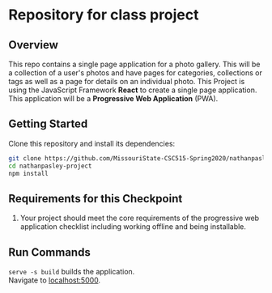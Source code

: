 # Repository for class project
## Overview
This repo contains a single page application for a photo gallery. This will be a collection of a user's photos and have pages for categories, collections or tags as well as a page for details on an individual photo. This Project is using the JavaScript Framework **React** to create a single page application. This application will be a **Progressive Web Application** (PWA).

## Getting Started
Clone this repository and install its dependencies:

```bash
git clone https://github.com/MissouriState-CSC515-Spring2020/nathanpasley-project.git
cd nathanpasley-project
npm install
```

## Requirements for this Checkpoint

 1. Your project should meet the core requirements of the progressive web application checklist including working offline and being installable.

## Run Commands
`serve -s build` builds the application.  
Navigate to [localhost:5000](http://localhost:5000).

